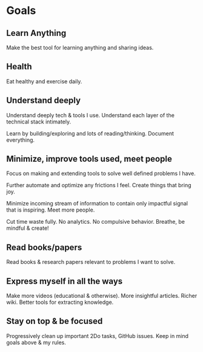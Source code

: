 # Goals

## Learn Anything

Make the best tool for learning anything and sharing ideas.

## Health

Eat healthy and exercise daily.

## Understand deeply

Understand deeply tech & tools I use. Understand each layer of the technical stack intimately.

Learn by building/exploring and lots of reading/thinking. Document everything.

## Minimize, improve tools used, meet people

Focus on making and extending tools to solve well defined problems I have.

Further automate and optimize any frictions I feel. Create things that bring joy.

Minimize incoming stream of information to contain only impactful signal that is inspiring. Meet more people.

Cut time waste fully. No analytics. No compulsive behavior. Breathe, be mindful & create!

## Read books/papers

Read books & research papers relevant to problems I want to solve.

## Express myself in all the ways

Make more videos (educational & otherwise). More insightful articles. Richer wiki. Better tools for extracting knowledge.

## Stay on top & be focused

Progressively clean up important 2Do tasks, GitHub issues. Keep in mind goals above & my rules.
